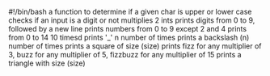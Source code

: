 #!/bin/bash
a function to determine if a given char is upper or lower case
checks if an input is a digit or not
multiplies 2 ints
prints digits from 0 to 9, followed by a new line
prints numbers from 0 to 9 except 2 and 4
prints from 0 to 14 10 timesd
prints '_' n number of times
prints a backslash (n) number of times
prints a square of size (size)
prints fizz for any multiplier of 3, buzz for any multiplier of 5, fizzbuzz for any multiplier of 15
prints a triangle with size (size)
